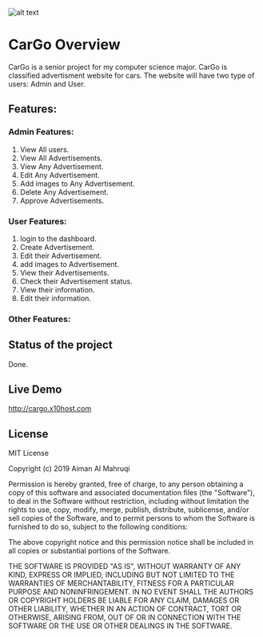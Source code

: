 ![alt text](https://i.imgur.com/RBc6Tvu.png)
# CarGo Overview
CarGo is a senior project for my computer science major. CarGo is classified advertisment website for cars.
The website will have two type of users: Admin and User.
## Features:
### Admin Features:
1. View All users.
2. View All Advertisements.
3. View Any Advertisement.
4. Edit Any Advertisement.
5. Add images to Any Advertisement.
6. Delete Any Advertisement.
7. Approve Advertisements.
### User Features:
1. login to the dashboard.
2. Create Advertisement.
3. Edit their Advertisement.
4. add images to Advertisement.
5. View their Advertisements.
6. Check their Advertisement status.
7. View their information.
8. Edit their information.
### Other Features:

## Status of the project
Done.
## Live Demo
http://cargo.x10host.com
## License
MIT License

Copyright (c) 2019 Aiman Al Mahruqi

Permission is hereby granted, free of charge, to any person obtaining a copy
of this software and associated documentation files (the "Software"), to deal
in the Software without restriction, including without limitation the rights
to use, copy, modify, merge, publish, distribute, sublicense, and/or sell
copies of the Software, and to permit persons to whom the Software is
furnished to do so, subject to the following conditions:

The above copyright notice and this permission notice shall be included in all
copies or substantial portions of the Software.

THE SOFTWARE IS PROVIDED "AS IS", WITHOUT WARRANTY OF ANY KIND, EXPRESS OR
IMPLIED, INCLUDING BUT NOT LIMITED TO THE WARRANTIES OF MERCHANTABILITY,
FITNESS FOR A PARTICULAR PURPOSE AND NONINFRINGEMENT. IN NO EVENT SHALL THE
AUTHORS OR COPYRIGHT HOLDERS BE LIABLE FOR ANY CLAIM, DAMAGES OR OTHER
LIABILITY, WHETHER IN AN ACTION OF CONTRACT, TORT OR OTHERWISE, ARISING FROM,
OUT OF OR IN CONNECTION WITH THE SOFTWARE OR THE USE OR OTHER DEALINGS IN THE
SOFTWARE.

